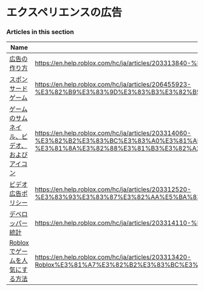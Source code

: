 # エクスペリエンスの広告  
### Articles in this section
Name|URL
-|-
[広告の作り方](./広告の作り方.html) |https://en.help.roblox.com/hc/ja/articles/203313840-%E5%BA%83%E5%91%8A%E3%81%AE%E4%BD%9C%E3%82%8A%E6%96%B9
[スポンサードゲーム](./スポンサードゲーム.html) |https://en.help.roblox.com/hc/ja/articles/206455923-%E3%82%B9%E3%83%9D%E3%83%B3%E3%82%B5%E3%83%BC%E3%83%89%E3%82%B2%E3%83%BC%E3%83%A0
[ゲームのサムネイル、ビデオ、およびアイコン](./ゲームのサムネイル、ビデオ、およびアイコン.html) |https://en.help.roblox.com/hc/ja/articles/203314060-%E3%82%B2%E3%83%BC%E3%83%A0%E3%81%AE%E3%82%B5%E3%83%A0%E3%83%8D%E3%82%A4%E3%83%AB-%E3%83%93%E3%83%87%E3%82%AA-%E3%81%8A%E3%82%88%E3%81%B3%E3%82%A2%E3%82%A4%E3%82%B3%E3%83%B3
[ビデオ広告ポリシー](./ビデオ広告ポリシー.html) |https://en.help.roblox.com/hc/ja/articles/203312520-%E3%83%93%E3%83%87%E3%82%AA%E5%BA%83%E5%91%8A%E3%83%9D%E3%83%AA%E3%82%B7%E3%83%BC
[デベロッパー統計](./デベロッパー統計.html) |https://en.help.roblox.com/hc/ja/articles/203314110-%E3%83%87%E3%83%99%E3%83%AD%E3%83%83%E3%83%91%E3%83%BC%E7%B5%B1%E8%A8%88
[Robloxでゲームを人気にする方法](./Robloxでゲームを人気にする方法.html) |https://en.help.roblox.com/hc/ja/articles/203313420-Roblox%E3%81%A7%E3%82%B2%E3%83%BC%E3%83%A0%E3%82%92%E4%BA%BA%E6%B0%97%E3%81%AB%E3%81%99%E3%82%8B%E6%96%B9%E6%B3%95